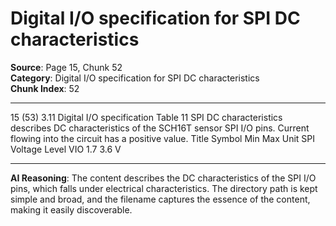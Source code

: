 # Digital I/O specification for SPI DC characteristics

**Source**: Page 15, Chunk 52  
**Category**: Digital I/O specification for SPI DC characteristics  
**Chunk Index**: 52

---

15 (53)
3.11 Digital I/O specification
Table 11 SPI DC characteristics describes DC characteristics of the SCH16T sensor SPI I/O pins.
Current flowing into the circuit has a positive value.
Title Symbol Min Max Unit
SPI Voltage Level VIO 1.7 3.6 V

---

**AI Reasoning**: The content describes the DC characteristics of the SPI I/O pins, which falls under electrical characteristics. The directory path is kept simple and broad, and the filename captures the essence of the content, making it easily discoverable.
